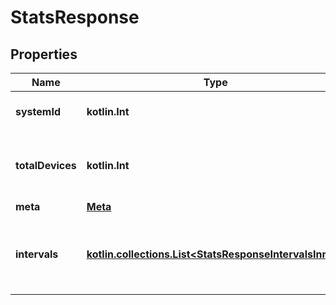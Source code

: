 
# StatsResponse

## Properties
Name | Type | Description | Notes
------------ | ------------- | ------------- | -------------
**systemId** | **kotlin.Int** | Enlighten ID for this system. | 
**totalDevices** | **kotlin.Int** | Number of active microinverters for this system. | 
**meta** | [**Meta**](Meta.md) |  | 
**intervals** | [**kotlin.collections.List&lt;StatsResponseIntervalsInner&gt;**](StatsResponseIntervalsInner.md) | A list of intervals between the requested start and end times. | 




